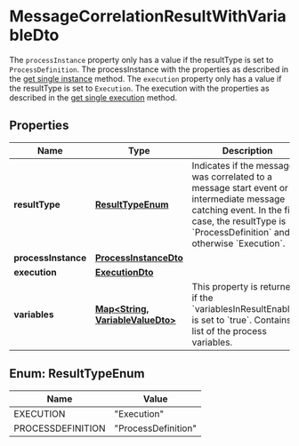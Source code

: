 

# MessageCorrelationResultWithVariableDto

The `processInstance` property only has a value if the resultType is set to `ProcessDefinition`. The processInstance with the properties as described in the [get single instance](https://docs.camunda.org/manual/7.13/reference/rest/process-instance/get/) method.  The `execution` property only has a value if the resultType is set to `Execution`. The execution with the properties as described in the [get single execution](https://docs.camunda.org/manual/7.13/reference/rest/execution/get/) method.
## Properties

Name | Type | Description | Notes
------------ | ------------- | ------------- | -------------
**resultType** | [**ResultTypeEnum**](#ResultTypeEnum) | Indicates if the message was correlated to a message start event or an  intermediate message catching event. In the first case, the resultType is  &#x60;ProcessDefinition&#x60; and otherwise &#x60;Execution&#x60;. |  [optional]
**processInstance** | [**ProcessInstanceDto**](ProcessInstanceDto.md) |  |  [optional]
**execution** | [**ExecutionDto**](ExecutionDto.md) |  |  [optional]
**variables** | [**Map&lt;String, VariableValueDto&gt;**](VariableValueDto.md) | This property is returned if the &#x60;variablesInResultEnabled&#x60; is set to &#x60;true&#x60;. Contains a list of the process variables.  |  [optional]



## Enum: ResultTypeEnum

Name | Value
---- | -----
EXECUTION | &quot;Execution&quot;
PROCESSDEFINITION | &quot;ProcessDefinition&quot;



